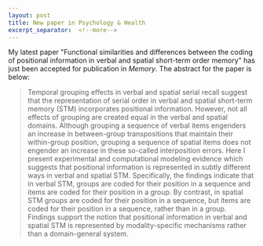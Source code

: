```yaml
---
layout: post
title: New paper in Psychology & Health
excerpt_separator:  <!--more-->
---
```


My latest paper "Functional similarities and differences between the coding of positional information in verbal and spatial short-term order memory" has just been accepted for publication in *Memory*. The abstract for the paper is below:

> Temporal grouping effects in verbal and spatial serial recall suggest that the representation of serial order in verbal and spatial short-term memory (STM) incorporates positional information. However, not all effects of grouping are created equal in the verbal and spatial domains. Although grouping a sequence of verbal items engenders an increase in between-group transpositions that maintain their within-group position, grouping a sequence of spatial items does not engender an increase in these so-called interposition errors. Here I present experimental and computational modeling evidence which suggests that positional information is represented in subtly different ways in verbal and spatial STM. Specifically, the findings indicate that in verbal STM, groups are coded for their position in a sequence and items are coded for their position in a group. By contrast, in spatial STM groups are coded for their position in a sequence, but items are coded for their position in a sequence, rather than in a group. Findings support the notion that positional information in verbal and spatial STM is represented by modality-specific mechanisms rather than a domain-general system.






